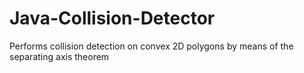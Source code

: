 # Java-Collision-Detector
Performs collision detection on convex 2D polygons by means of the separating axis theorem
